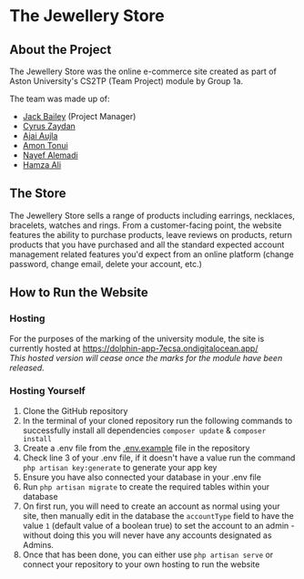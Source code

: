 # The Jewellery Store

## About the Project

The Jewellery Store was the online e-commerce site created as part of Aston University's CS2TP (Team Project) module by
Group 1a.

The team was made up of:

- [Jack Bailey](https://github.com/orgs/CS2TP-Team-1/people/je01b) (Project Manager)
- [Cyrus Zaydan](https://github.com/orgs/CS2TP-Team-1/people/CyrusZaydan)
- [Ajai Aujla](https://github.com/orgs/CS2TP-Team-1/people/AJAISA)
- [Amon Tonui](https://github.com/orgs/CS2TP-Team-1/people/Tonui11)
- [Nayef Alemadi](https://github.com/orgs/CS2TP-Team-1/people/Naalemadi)
- [Hamza Ali](https://github.com/orgs/CS2TP-Team-1/people/hali99)

## The Store

The Jewellery Store sells a range of products including earrings, necklaces, bracelets, watches and rings.
From a customer-facing point, the website features the ability to purchase products, leave reviews on products, return
products that you have purchased and all the standard expected account management related features you'd expect from
an online platform (change password, change email, delete your account, etc.)

## How to Run the Website

### Hosting

For the purposes of the marking of the university module, the site is currently hosted
at https://dolphin-app-7ecsa.ondigitalocean.app/ \
*This hosted version will cease once the marks for the module have been released.*

### Hosting Yourself

1. Clone the GitHub repository
2. In the terminal of your cloned repository run the following commands to successfully install all
   dependencies `composer update` & `composer install`
3. Create a .env file from the [.env.example](.env.example) file in the repository
4. Check line 3 of your .env file, if it doesn't have a value run the command `php artisan key:generate` to generate
   your app key
5. Ensure you have also connected your database in your .env file
6. Run `php artisan migrate` to create the required tables within your database
7. On first run, you will need to create an account as normal using your site, then manually edit in the database
   the `accountType` field to have the value `1` (default value of a boolean true) to set the account to an admin -
   without doing this you will never have any accounts designated as Admins.
8. Once that has been done, you can either use `php artisan serve` or connect your repository to your own hosting to run
   the website


